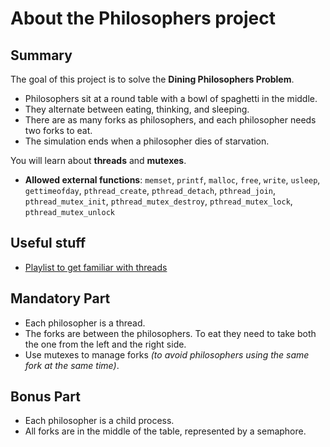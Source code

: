 # About the Philosophers project

## Summary
The goal of this project is to solve the **Dining Philosophers Problem**. 
- Philosophers sit at a round table with a bowl of spaghetti in the middle.
- They alternate between eating, thinking, and sleeping.
- There are as many forks as philosophers, and each philosopher needs two forks to eat.
- The simulation ends when a philosopher dies of starvation.

You will learn about **threads** and **mutexes**.

- **Allowed external functions**: `memset`, `printf`, `malloc`, `free`, `write`, `usleep`, `gettimeofday`, `pthread_create`, `pthread_detach`, `pthread_join`, `pthread_mutex_init`, `pthread_mutex_destroy`, `pthread_mutex_lock`, `pthread_mutex_unlock`

## Useful stuff
- [Playlist to get familiar with threads](https://youtube.com/playlist?list=PLfqABt5AS4FmuQf70psXrsMLEDQXNkLq2&si=AtKXJ5pkEW9mtvHN)

## Mandatory Part
- Each philosopher is a thread.
- The forks are between the philosophers. To eat they need to take both the one from the left and the right side.
- Use mutexes to manage forks *(to avoid philosophers using the same fork at the same time)*.

## Bonus Part
- Each philosopher is a child process.
- All forks are in the middle of the table, represented by a semaphore.
